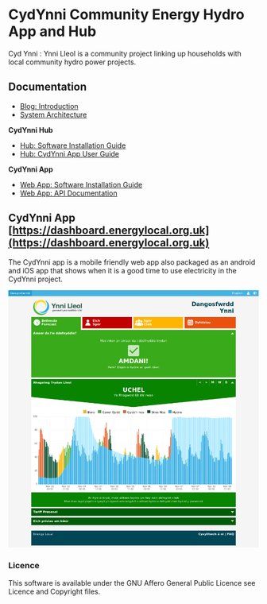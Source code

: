 
# CydYnni Community Energy Hydro App and Hub

Cyd Ynni : Ynni Lleol is a community project linking up households with local community hydro power projects.

## Documentation

- [Blog: Introduction](https://blog.openenergymonitor.org/2017/08/cydynni-energylocal/)
- [System Architecture](docs/architecture.md)

**CydYnni Hub**

- [Hub: Software Installation Guide](docs/hub/installation.md)
- [Hub: CydYnni App User Guide](docs/userguide.md)


**CydYnni App**

- [Web App: Software Installation Guide](docs/web/installation.md)
- [Web App: API Documentation](docs/web/api.md)

## CydYnni App [https://dashboard.energylocal.org.uk](https://dashboard.energylocal.org.uk)

The CydYnni app is a mobile friendly web app also packaged as an android and iOS app that shows when it is a good time to use electricity in the CydYnni project.

![dashboard.png](docs/images/dashboard.png)

### Licence

This software is available under the GNU Affero General Public Licence see Licence and Copyright files.
